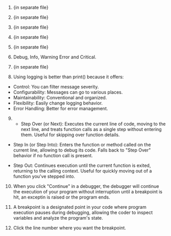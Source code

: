 1) {in separate file}

2) {in separate file}

3) {in separate file}

4) {in separate file}

5) {in separate file}

6) Debug, Info, Warning Error and Critical.

7) {in separate file}

8) Using logging is better than print() because it offers:
* Control: You can filter message severity.
* Configurability: Messages can go to various places.
* Maintainability: Conventional and organized.
* Flexibility: Easily change logging behavior.
* Error Handling: Better for error management.

9) * Step Over (or Next): Executes the current line of code, moving to the next line, and treats function calls as a single step without entering them. Useful for skipping over function details.

* Step In (or Step Into): Enters the function or method called on the current line, allowing to debug its code. Falls back to "Step Over" behavior if no function call is present.

* Step Out: Continues execution until the current function is exited, returning to the calling context. Useful for quickly moving out of a function you've stepped into.

10) When you click "Continue" in a debugger, the debugger will continue the execution of your program without interruption until a breakpoint is hit, an exceptin is raised or the program ends.

11) A breakpoint is a designated point in your code where program execution pauses during debugging, allowing the coder to inspect variables and analyze the program's state.

12) Click the line number where you want the breakpoint.
